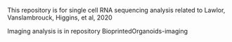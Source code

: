 This repository is for single cell RNA sequencing analysis related to Lawlor, Vanslambrouck, Higgins, et al, 2020

Imaging analysis is in repository BioprintedOrganoids-imaging